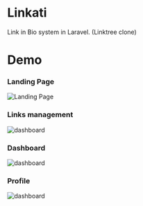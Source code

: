 # Linkati
Link in Bio system in Laravel. (Linktree clone)

# Demo

### Landing Page
![Landing Page](https://github.com/Hussam3bd/Linkati/blob/master/resources/assets/images/screenshots/home.png?raw=true)

### Links management
![dashboard](https://github.com/Hussam3bd/Linkati/blob/master/resources/assets/images/screenshots/links.gif?raw=true)

### Dashboard
![dashboard](https://github.com/Hussam3bd/Linkati/blob/master/resources/assets/images/screenshots/dashboard.png?raw=true)

### Profile
![dashboard](https://github.com/Hussam3bd/Linkati/blob/master/resources/assets/images/screenshots/profile.png?raw=true)
